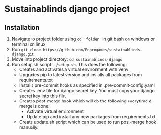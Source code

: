 # Sustainablinds django project

## Installation
1. Navigate to project folder using `cd 'folder'` in git bash on windows or terminal on linux
2. Run `git clone https://github.com/Enprogames/sustainablinds-django.git`
3. Move into project directory: `cd sustainablinds-django`
4. Run setup.sh script: `./setup.sh`. This does the following:
    - Creates and activates a virtual environment with venv
    - Upgrades pip to latest version and installs all packages from requirements.txt
    - Installs pre-commit hooks as specified in .pre-commit-config.yaml
    - Creates .env file for django secret key. You must copy your django secret key into this file.
    - Creates post-merge hook which will do the following everytime a merge is done:
        - Activate virtual environment
        - Update pip and install any new packages from requirements.txt
    - Create update.sh script which can be used to run post-merge hook manually.
